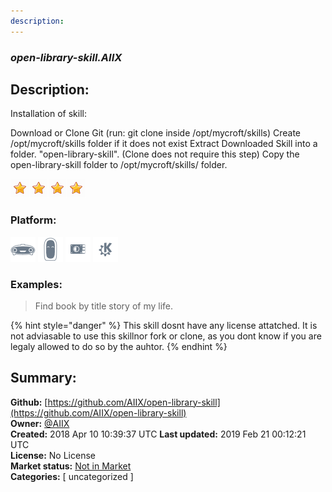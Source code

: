 ```yaml
---
description: 
---
```


### _open-library-skill.AIIX_  
## Description:  
Installation of skill:

Download or Clone Git (run: git clone  inside /opt/mycroft/skills)
Create /opt/mycroft/skills folder if it does not exist
Extract Downloaded Skill into a folder. "open-library-skill". (Clone does not require this step)
Copy the open-library-skill folder to /opt/mycroft/skills/ folder.
  
![](../.gitbook/assets/star.png)![](../.gitbook/assets/star.png)![](../.gitbook/assets/star.png)![](../.gitbook/assets/star.png)  
  
### Platform:  
 ![Mark I](../.gitbook/assets/mark-1-icon.png)  ![Mark II](../.gitbook/assets/mark-2-icon.png)  ![Picroft](../.gitbook/assets/picroft-icon.png)  ![plasmoid](../.gitbook/assets/kde.png)   
### Examples:  
> Find book by title story of my life.  
  
{% hint style="danger" %}
This skill dosnt have any license attatched. It is not adviasable to use this skillnor fork or clone, as you dont know if you are legaly allowed to do so by the auhtor.
{% endhint %}
  
## Summary:  
**Github:** [https://github.com/AIIX/open-library-skill](https://github.com/AIIX/open-library-skill)  
**Owner:** [@AIIX](https://github.com/AIIX)  
**Created:** 2018 Apr 10 10:39:37 UTC  **Last updated:** 2019 Feb 21 00:12:21 UTC  
**License:** No License  
**Market status:** [Not in Market](https://market.mycroft.ai/skill/)  
**Categories:** [ uncategorized ]   
